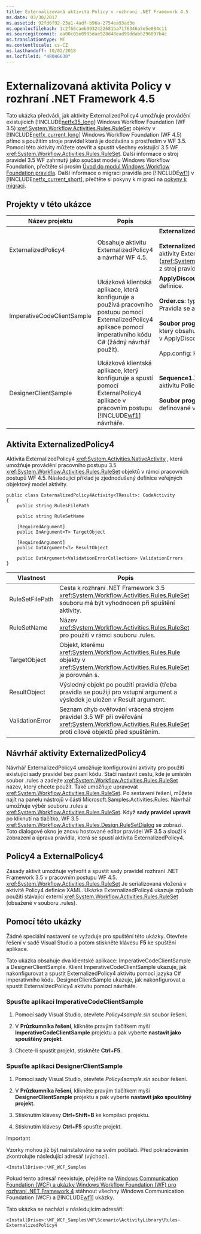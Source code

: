 ```yaml
---
title: Externalizovaná aktivita Policy v rozhraní .NET Framework 4.5
ms.date: 03/30/2017
ms.assetid: 92fd6f92-23a1-4adf-b96a-2754ea93ad3e
ms.openlocfilehash: 1c2f66caeb9932422681ba7176346a5e5e084c11
ms.sourcegitcommit: ea00c05e0995dae928d48ead99ddab6296097b4c
ms.translationtype: MT
ms.contentlocale: cs-CZ
ms.lasthandoff: 10/02/2018
ms.locfileid: "48046630"
---
```

# <a name="externalized-policy-activity-in-net-framework-45"></a>Externalizovaná aktivita Policy v rozhraní .NET Framework 4.5

Tato ukázka předvádí, jak aktivity ExternalizedPolicy4 umožňuje provádění existujících [!INCLUDE[netfx35_long](../../../../includes/netfx35-long-md.md)] Windows Workflow Foundation (WF 3.5) <xref:System.Workflow.Activities.Rules.RuleSet> objekty v [!INCLUDE[netfx_current_long](../../../../includes/netfx-current-long-md.md)] Windows Workflow Foundation (WF 4.5) přímo s použitím stroje pravidel která je dodávána s prostředím v WF 3.5. Pomocí této aktivity můžete otevřít a spustit všechny existující 3.5 WF <xref:System.Workflow.Activities.Rules.RuleSet>. Další informace o stroj pravidel 3.5 WF zahrnutý jako součást modelu Windows Workflow Foundation, přečtěte si prosím [Úvod do modul Windows Workflow Foundation pravidla](https://go.microsoft.com/fwlink/?LinkId=166079). Další informace o migraci pravidla pro [!INCLUDE[wf1](../../../../includes/wf1-md.md)] v [!INCLUDE[netfx_current_short](../../../../includes/netfx-current-short-md.md)], přečtěte si pokyny k migraci na [pokyny k migraci](../../../../docs/framework/windows-workflow-foundation/migration-guidance.md).

## <a name="projects-in-this-sample"></a>Projekty v této ukázce

|Název projektu|Popis|Hlavní soubory|
|-|-|-|
|ExternalizedPolicy4|Obsahuje aktivitu ExternalizedPolicy4 a návrhář WF 4.5.|**ExternalizedPolicy4.cs**: definici aktivity.<br /><br /> **ExternalizedPolicy4Designer.xaml**: vlastního návrháře aktivity ExternalizedPolicy4. Použije pravidla editor (<xref:System.Workflow.Activities.Rules.Design.RuleSetDialog>) z stroj pravidel 3.5 WF.|
|ImperativeCodeClientSample|Ukázková klientská aplikace, která konfiguruje a používá pracovního postupu pomocí ExternalizedPolicy4 aplikace pomocí imperativního kódu C# (žádný návrhář použít).|**ApplyDiscount.rules**: soubor s [!INCLUDE[wf1](../../../../includes/wf1-md.md)] pravidlo definice.<br /><br /> **Order.cs**: typ, který představuje zákazníka objednávky. Pravidla se aplikují na objekty tohoto typu.<br /><br /> **Soubor program.cs**: nakonfiguruje a spustí pracovní postup, který obsahuje aktivitu Policy4 použití pravidel definovaných v ApplyDiscount.rules do instance pořadí objektů.<br /><br /> App.config: Konfigurační soubor s cestou souboru pravidel.|
|DesignerClientSample|Ukázková klientská aplikace, který konfiguruje a spustí pomocí ExternalPolicy4 aplikace v pracovním postupu [!INCLUDE[wf1](../../../../includes/wf1-md.md)] návrháře.|**Sequence1.XAML**: sekvenční pracovní postup, který používá aktivitu Policy4 k provedení vyhodnocení pravidla.<br /><br /> **Soubor program.cs**: běží instance pracovního postupu definované v Sequence1.xaml.|

## <a name="the-externalizedpolicy4-activity"></a>Aktivita ExternalizedPolicy4

Aktivita ExternalizedPolicy4 <xref:System.Activities.NativeActivity> , která umožňuje provádění pracovního postupu 3.5 <xref:System.Workflow.Activities.Rules.RuleSet> objektů v rámci pracovních postupů WF 4.5. Následující příklad je zjednodušený definice veřejných objektový model aktivity.

```
public class ExternalizedPolicy4Activity<TResult>: CodeActivity
{
    public string RulesFilePath

    public string RuleSetName

    [RequiredArgument]
    public InArgument<T> TargetObject

    [RequiredArgument]
    public OutArgument<T> ResultObject

    public OutArgument<ValidationErrorCollection> ValidationErrors
}
```

|Vlastnost|Popis|
|-|-|
|RuleSetFilePath|Cesta k rozhraní .NET Framework 3.5 <xref:System.Workflow.Activities.Rules.RuleSet> souboru má být vyhodnocen při spuštění aktivity.|
|RuleSetName|Název <xref:System.Workflow.Activities.Rules.RuleSet> pro použití v rámci souboru .rules.|
|TargetObject|Objekt, kterému <xref:System.Workflow.Activities.Rules.Rule> objekty v <xref:System.Workflow.Activities.Rules.RuleSet> je porovnán s.|
|ResultObject|Výsledný objekt po použití pravidla (třeba pravidla se použijí pro vstupní argument a výsledek je uložen v Result argument.|
|ValidationError|Seznam chyb ověřování vrácená strojem pravidel 3.5 WF při ověřování <xref:System.Workflow.Activities.Rules.RuleSet> proti cílové objektů před spuštěním.|

## <a name="externalizedpolicy4-activity-designer"></a>Návrhář aktivity ExternalizedPolicy4

Návrhář ExternalizedPolicy4 umožňuje konfigurování aktivity pro použití existující sady pravidel bez psaní kódu. Stačí nastavit cestu, kde je umístěn soubor .rules a zadejte <xref:System.Workflow.Activities.Rules.RuleSet> název, který chcete použít. Také umožňuje upravovat <xref:System.Workflow.Activities.Rules.RuleSet>. Po sestavení řešení, můžete najít na panelu nástrojů v části Microsoft.Samples.Activities.Rules. Návrhář umožňuje výběr souboru .rules a <xref:System.Workflow.Activities.Rules.RuleSet>. Když **sady pravidel upravit** po kliknutí na tlačítko, WF 3.5 <xref:System.Workflow.Activities.Rules.Design.RuleSetDialog> se zobrazí. Toto dialogové okno je znovu hostované editor pravidel WF 3.5 a slouží k zobrazení a úprava pravidla, která se spustí aktivita ExternalizedPolicy4.

## <a name="policy4-and-externalpolicy4"></a>Policy4 a ExternalPolicy4

Zásady aktivit umožňuje vytvořit a spustit sady pravidel rozhraní .NET Framework 3.5 v pracovním postupu WF 4.5. <xref:System.Workflow.Activities.Rules.RuleSet> Je serializovaná vložená v aktivitě Policy4 definice XAML. Ukázka ExternalizedPolicy4 ukazuje způsob použití stávající externí <xref:System.Workflow.Activities.Rules.RuleSet> (obsažené v souboru .rules).

## <a name="use-this-sample"></a>Pomocí této ukázky

Žádné speciální nastavení se vyžaduje pro spuštění této ukázky. Otevřete řešení v sadě Visual Studio a potom stiskněte klávesu **F5** ke spuštění aplikace.

Tato ukázka obsahuje dva klientské aplikace: ImperativeCodeClientSample a DesignerClientSample. Klient ImperativeCodeClientSample ukazuje, jak nakonfigurovat a spustit ExternalizedPolicy4 aktivitu pomocí jazyka C# imperativního kódu. DesignerClientSample ukazuje, jak nakonfigurovat a spustit ExternalizedPolicy4 aktivitu pomocí návrháře.

### <a name="run-the-imperativecodeclientsample-application"></a>Spusťte aplikaci ImperativeCodeClientSample

1.  Pomocí sady Visual Studio, otevřete *Policy4sample.sln* soubor řešení.

2.  V **Průzkumníka řešení**, klikněte pravým tlačítkem myši **ImperativeCodeClientSample** projektu a pak vyberte **nastavit jako spouštěný projekt**.

3.  Chcete-li spustit projekt, stiskněte **Ctrl**+**F5**.

### <a name="run-the-designerclientsample-application"></a>Spusťte aplikaci DesignerClientSample

1.  Pomocí sady Visual Studio, otevřete *Policy4sample.sln* soubor řešení.

2.  V **Průzkumníka řešení**, klikněte pravým tlačítkem myši **DesignerClientSample** projektu a pak vyberte **nastavit jako spouštěný projekt**.

3.  Stisknutím klávesy **Ctrl**+**Shift**+**B** ke kompilaci projektu.

4.  Stisknutím klávesy **Ctrl**+**F5** spusťte projekt.

> [!IMPORTANT]
> Vzorky mohou již být nainstalováno na svém počítači. Před pokračováním zkontrolujte následující adresář (výchozí).
>
> `<InstallDrive>:\WF_WCF_Samples`
>
> Pokud tento adresář neexistuje, přejděte na [Windows Communication Foundation (WCF) a ukázky Windows Workflow Foundation (WF) pro rozhraní .NET Framework 4](https://go.microsoft.com/fwlink/?LinkId=150780) stáhnout všechny Windows Communication Foundation (WCF) a [!INCLUDE[wf1](../../../../includes/wf1-md.md)] ukázky.
>
> Tato ukázka se nachází v následujícím adresáři:
>
> `<InstallDrive>:\WF_WCF_Samples\WF\Scenario\ActivityLibrary\Rules-ExternalizedPolicy4`

